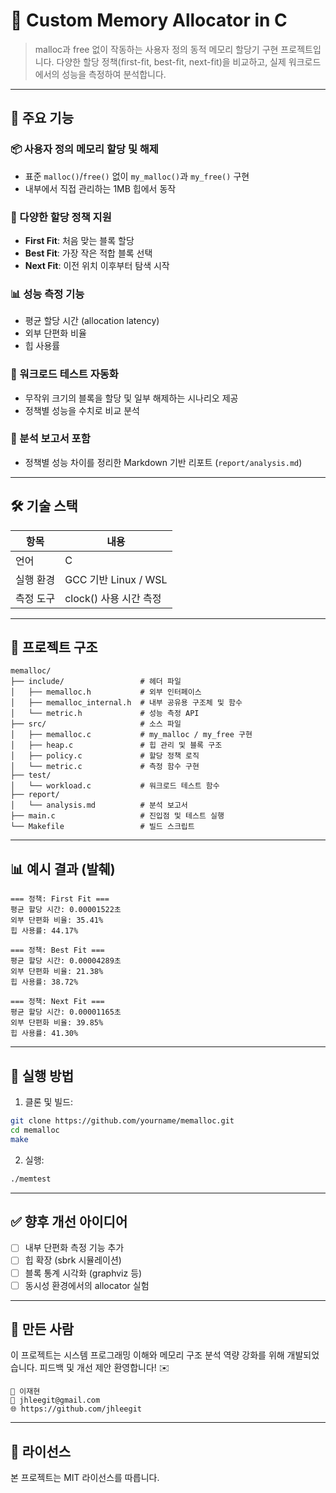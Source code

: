 # 🧠 Custom Memory Allocator in C

> malloc과 free 없이 작동하는 사용자 정의 동적 메모리 할당기 구현 프로젝트입니다.
> 다양한 할당 정책(first-fit, best-fit, next-fit)을 비교하고, 실제 워크로드에서의 성능을 측정하여 분석합니다.

---

## 🚀 주요 기능

### 📦 사용자 정의 메모리 할당 및 해제

* 표준 `malloc()`/`free()` 없이 `my_malloc()`과 `my_free()` 구현
* 내부에서 직접 관리하는 1MB 힙에서 동작

### 🧠 다양한 할당 정책 지원

* **First Fit**: 처음 맞는 블록 할당
* **Best Fit**: 가장 작은 적합 블록 선택
* **Next Fit**: 이전 위치 이후부터 탐색 시작

### 📊 성능 측정 기능

* 평균 할당 시간 (allocation latency)
* 외부 단편화 비율
* 힙 사용률

### 🧪 워크로드 테스트 자동화

* 무작위 크기의 블록을 할당 및 일부 해제하는 시나리오 제공
* 정책별 성능을 수치로 비교 분석

### 📝 분석 보고서 포함

* 정책별 성능 차이를 정리한 Markdown 기반 리포트 (`report/analysis.md`)

---

## 🛠️ 기술 스택

| 항목    | 내용                 |
| ----- | ------------------ |
| 언어    | C                  |
| 실행 환경 | GCC 기반 Linux / WSL |
| 측정 도구 | clock() 사용 시간 측정   |

---

## 📁 프로젝트 구조

```
memalloc/
├── include/                 # 헤더 파일
│   ├── memalloc.h           # 외부 인터페이스
│   ├── memalloc_internal.h  # 내부 공유용 구조체 및 함수
│   └── metric.h             # 성능 측정 API
├── src/                     # 소스 파일
│   ├── memalloc.c           # my_malloc / my_free 구현
│   ├── heap.c               # 힙 관리 및 블록 구조
│   ├── policy.c             # 할당 정책 로직
│   └── metric.c             # 측정 함수 구현
├── test/
│   └── workload.c           # 워크로드 테스트 함수
├── report/
│   └── analysis.md          # 분석 보고서
├── main.c                   # 진입점 및 테스트 실행
└── Makefile                 # 빌드 스크립트
```

---

## 📊 예시 결과 (발췌)

```
=== 정책: First Fit ===
평균 할당 시간: 0.00001522초
외부 단편화 비율: 35.41%
힙 사용률: 44.17%

=== 정책: Best Fit ===
평균 할당 시간: 0.00004289초
외부 단편화 비율: 21.38%
힙 사용률: 38.72%

=== 정책: Next Fit ===
평균 할당 시간: 0.00001165초
외부 단편화 비율: 39.85%
힙 사용률: 41.30%
```

---

## 🔧 실행 방법

1. 클론 및 빌드:

```bash
git clone https://github.com/yourname/memalloc.git
cd memalloc
make
```

2. 실행:

```bash
./memtest
```

---

## ✅ 향후 개선 아이디어

* [ ] 내부 단편화 측정 기능 추가
* [ ] 힙 확장 (sbrk 시뮬레이션)
* [ ] 블록 통계 시각화 (graphviz 등)
* [ ] 동시성 환경에서의 allocator 실험

---

## 🙌 만든 사람

이 프로젝트는 시스템 프로그래밍 이해와 메모리 구조 분석 역량 강화를 위해 개발되었습니다.
피드백 및 개선 제안 환영합니다! ✉️

```
📛 이재현  
📧 jhleegit@gmail.com  
🌐 https://github.com/jhleegit
```

---

## 📄 라이선스

본 프로젝트는 MIT 라이선스를 따릅니다.
